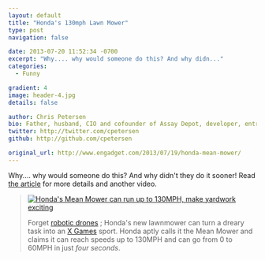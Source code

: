 ```yaml
---
layout: default
title: "Honda's 130mph Lawn Mower"
type: post
navigation: false

date: 2013-07-20 11:52:34 -0700
excerpt: "Why.... why would someone do this? And why didn..."
categories:
  - Funny

gradient: 4
image: header-4.jpg
details: false

author: Chris Petersen
bio: Father, husband, CIO and cofounder of Assay Depot, developer, entrepreneur and technologist.
twitter: http://twitter.com/cpetersen
github: http://github.com/cpetersen

original_url: http://www.engadget.com/2013/07/19/honda-mean-mower/
---
```



Why.... why would someone do this? And why didn't they do it sooner! Read  [the article](http://www.engadget.com/2013/07/19/honda-mean-mower/)  for more details and another video.

 > 
 > 
 >  
 > 
 >  [![Honda's Mean Mower can run up to 130MPH, make yardwork exciting](/attachments/5e48d93de57a10e5fff5d514257b6455/image.png)](http://www.engadget.com/2013/07/19/honda-mean-mower/) 
 > 
 > Forget [robotic drones](http://www.engadget.com/2012/08/21/honda-miimo-robotic-lawn-mower/) ; Honda's new lawnmower can turn a dreary task into an [X Games](http://www.engadget.com/2009/08/17/x-games-3d-the-movie-debuts-august-21/) sport. Honda aptly calls it the Mean Mower and claims it can reach speeds up to 130MPH and can go from 0 to 60MPH in just *four seconds*.
 > 
 >  
 > 
 > 

